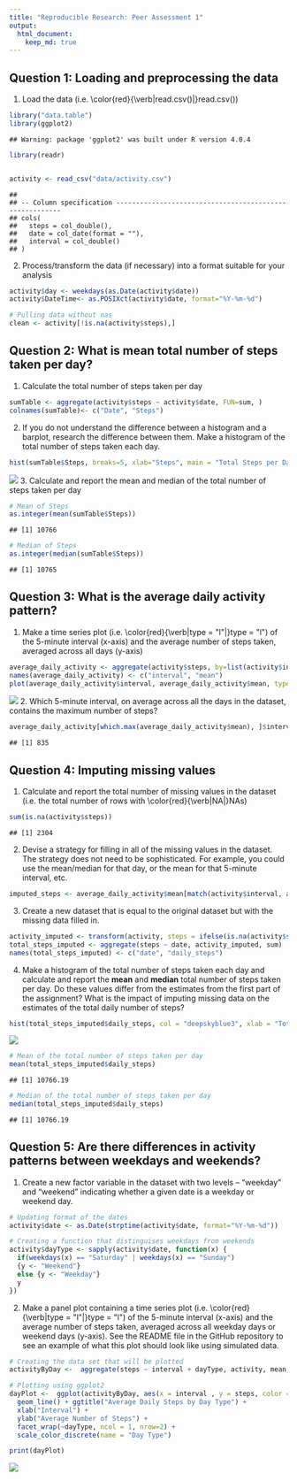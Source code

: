 ```yaml
---
title: "Reproducible Research: Peer Assessment 1"
output: 
  html_document:
    keep_md: true
---
```



## Question 1: Loading and preprocessing the data

1. Load the data (i.e. \color{red}{\verb|read.csv()|}read.csv())


```r
library("data.table")
library(ggplot2)
```

```
## Warning: package 'ggplot2' was built under R version 4.0.4
```

```r
library(readr)


activity <- read_csv("data/activity.csv")
```

```
## 
## -- Column specification --------------------------------------------------------
## cols(
##   steps = col_double(),
##   date = col_date(format = ""),
##   interval = col_double()
## )
```
2. Process/transform the data (if necessary) into a format suitable for your analysis


```r
activity$day <- weekdays(as.Date(activity$date))
activity$DateTime<- as.POSIXct(activity$date, format="%Y-%m-%d")

# Pulling data without nas
clean <- activity[!is.na(activity$steps),]
```



## Question 2: What is mean total number of steps taken per day?

1. Calculate the total number of steps taken per day


```r
sumTable <- aggregate(activity$steps ~ activity$date, FUN=sum, )
colnames(sumTable)<- c("Date", "Steps")
```
2. If you do not understand the difference between a histogram and a barplot, research the difference between them. Make a histogram of the total number of steps taken each day.


```r
hist(sumTable$Steps, breaks=5, xlab="Steps", main = "Total Steps per Day", col = "deepskyblue3")
```

![](PA1_template_files/figure-html/unnamed-chunk-4-1.png)<!-- -->
3. Calculate and report the mean and median of the total number of steps taken per day


```r
# Mean of Steps
as.integer(mean(sumTable$Steps))
```

```
## [1] 10766
```

```r
# Median of Steps
as.integer(median(sumTable$Steps))
```

```
## [1] 10765
```


## Question 3: What is the average daily activity pattern?

1. Make a time series plot (i.e. \color{red}{\verb|type = "l"|}type = "l") of the 5-minute interval (x-axis) and the average number of steps taken, averaged across all days (y-axis)


```r
average_daily_activity <- aggregate(activity$steps, by=list(activity$interval), FUN=mean, na.rm=TRUE)
names(average_daily_activity) <- c("interval", "mean")
plot(average_daily_activity$interval, average_daily_activity$mean, type = "l", col="deepskyblue3", lwd = 2, xlab="Interval", ylab="Average number of steps", main="Average number of steps per intervals")
```

![](PA1_template_files/figure-html/unnamed-chunk-7-1.png)<!-- -->
2. Which 5-minute interval, on average across all the days in the dataset, contains the maximum number of steps?


```r
average_daily_activity[which.max(average_daily_activity$mean), ]$interval
```

```
## [1] 835
```



## Question 4: Imputing missing values

1. Calculate and report the total number of missing values in the dataset (i.e. the total number of rows with \color{red}{\verb|NA|}NAs)


```r
sum(is.na(activity$steps))
```

```
## [1] 2304
```
2. Devise a strategy for filling in all of the missing values in the dataset. The strategy does not need to be sophisticated. For example, you could use the mean/median for that day, or the mean for that 5-minute interval, etc.


```r
imputed_steps <- average_daily_activity$mean[match(activity$interval, average_daily_activity$interval)]
```

3. Create a new dataset that is equal to the original dataset but with the missing data filled in.


```r
activity_imputed <- transform(activity, steps = ifelse(is.na(activity$steps), yes = imputed_steps, no = activity$steps))
total_steps_imputed <- aggregate(steps ~ date, activity_imputed, sum)
names(total_steps_imputed) <- c("date", "daily_steps")
```

4. Make a histogram of the total number of steps taken each day and calculate and report the **mean** and **median** total number of steps taken per day. Do these values differ from the estimates from the first part of the assignment? What is the impact of imputing missing data on the estimates of the total daily number of steps?


```r
hist(total_steps_imputed$daily_steps, col = "deepskyblue3", xlab = "Total steps per day", ylim = c(0,30), main = "Total number of steps taken each day", breaks = seq(0,25000,by=2500))
```

![](PA1_template_files/figure-html/unnamed-chunk-12-1.png)<!-- -->

```r
# Mean of the total number of steps taken per day
mean(total_steps_imputed$daily_steps)
```

```
## [1] 10766.19
```

```r
# Median of the total number of steps taken per day
median(total_steps_imputed$daily_steps)
```

```
## [1] 10766.19
```



## Question 5: Are there differences in activity patterns between weekdays and weekends?

1. Create a new factor variable in the dataset with two levels – “weekday” and “weekend” indicating whether a given date is a weekday or weekend day.

```r
# Updating format of the dates
activity$date <- as.Date(strptime(activity$date, format="%Y-%m-%d"))

# Creating a function that distinguises weekdays from weekends
activity$dayType <- sapply(activity$date, function(x) {
  if(weekdays(x) == "Saturday" | weekdays(x) == "Sunday")
  {y <- "Weekend"}
  else {y <- "Weekday"}
  y
})
```


2. Make a panel plot containing a time series plot (i.e. \color{red}{\verb|type = "l"|}type = "l") of the 5-minute interval (x-axis) and the average number of steps taken, averaged across all weekday days or weekend days (y-axis). See the README file in the GitHub repository to see an example of what this plot should look like using simulated data.


```r
# Creating the data set that will be plotted
activityByDay <-  aggregate(steps ~ interval + dayType, activity, mean, na.rm = TRUE)

# Plotting using ggplot2
dayPlot <-  ggplot(activityByDay, aes(x = interval , y = steps, color = dayType)) + 
  geom_line() + ggtitle("Average Daily Steps by Day Type") + 
  xlab("Interval") + 
  ylab("Average Number of Steps") +
  facet_wrap(~dayType, ncol = 1, nrow=2) +
  scale_color_discrete(name = "Day Type")

print(dayPlot)
```

![](PA1_template_files/figure-html/unnamed-chunk-15-1.png)<!-- -->

